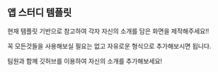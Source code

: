 ## 앱 스터디 템플릿
현재 템플릿 기반으로 참고하여 각자 자신의 소개를 담은 화면을 제작해주세요!!

꼭 모든것들을 사용해보실 필요는 없고 자유로운 형식으로 추가해보시면 됩니다.

팀원과 함께 깃허브를 이용하여 자신의 소개를 추가해보세요!